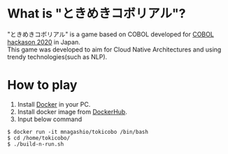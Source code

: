# What is "ときめきコボリアル"?
"ときめきコボリアル" is a game based on COBOL developed for [COBOL hackason 2020](http://www.cobol.gr.jp/knowledge/hackathon/hackathon2020.pdf) in Japan. <br>
This game was developed to aim for Cloud Native Architectures and using trendy technologies(such as NLP).

# How to play
1. Install [Docker](https://www.docker.com/) in your PC.
2. Install docker image from [DockerHub](https://hub.docker.com/repository/docker/mnagashio/tokicobo).
3. Input below command
```
$ docker run -it mnagashio/tokicobo /bin/bash
$ cd /home/tokicobo/
$ ./build-n-run.sh
```
